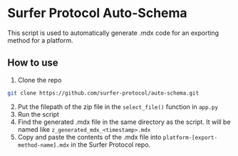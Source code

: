 # Surfer Protocol Auto-Schema

This script is used to automatically generate .mdx code for an exporting method for a platform. 

## How to use

1. Clone the repo

```bash
git clone https://github.com/surfer-protocol/auto-schema.git
```

2. Put the filepath of the zip file in the `select_file()` function in `app.py`
3. Run the script
4. Find the generated .mdx file in the same directory as the script. It will be named like `z_generated_mdx_<timestamp>.mdx`
5. Copy and paste the contents of the .mdx file into `platform-[export-method-name].mdx` in the Surfer Protocol repo.
